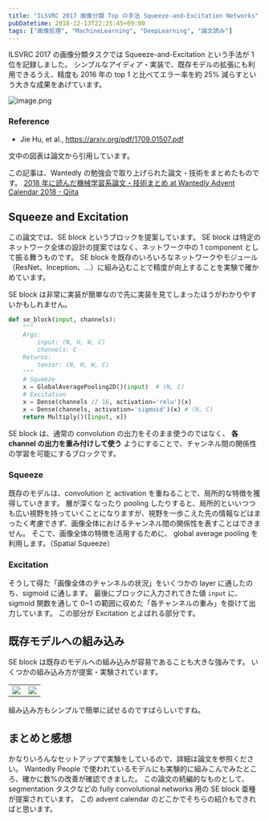 ```yaml
---
title: "ILSVRC 2017 画像分類 Top の手法 Squeeze-and-Excitation Networks"
pubDatetime: 2018-12-13T22:25:45+09:00
tags: ["画像処理", "MachineLearning", "DeepLearning", "論文読み"]
---
```


ILSVRC 2017 の画像分類タスクでは Squeeze-and-Excitation という手法が 1 位を記録しました。
シンプルなアイディア・実装で、既存モデルの拡張にも利用できるうえ、精度も 2016 年の top 1 と比べてエラー率を約 25% 減らすという大きな成果をあげています。

![image.png](https://qiita-image-store.s3.amazonaws.com/0/39030/20b939b8-c65b-ce06-4525-37ccfe19c7a2.png)

### Reference

- Jie Hu, et al., https://arxiv.org/pdf/1709.01507.pdf

文中の図表は論文から引用しています。

この記事は、Wantedly の勉強会で取り上げられた論文・技術をまとめたものです。
[2018 年に読んだ機械学習系論文・技術まとめ at Wantedly Advent Calendar 2018 - Qiita](https://qiita.com/advent-calendar/2018/wantedly_ml)

## Squeeze and Excitation

この論文では、SE block というブロックを提案しています。
SE block は特定のネットワーク全体の設計の提案ではなく、ネットワーク中の 1 component として振る舞うものです。
SE block を既存のいろいろなネットワークやモジュール（ResNet、Inception、...）に組み込むことで精度が向上することを実験で確かめています。

SE block は非常に実装が簡単なので先に実装を見てしまったほうがわかりやすいかもしれません。

```python
def se_block(input, channels):
    """
    Args:
        input: (N, H, W, C)
        channels: C
    Returns:
        tensor: (N, H, W, C)
    """
    # Squeeze
    x = GlobalAveragePooling2D()(input)  # (N, C)
    # Excitation
    x = Dense(channels // 16, activation='relu')(x)
    x = Dense(channels, activation='sigmoid')(x) # (N, C)
    return Multiply()([input, x])
```

SE block は、通常の convolution の出力をそのまま使うのではなく、 **各 channel の出力を重み付けして使う** ようにすることで、チャンネル間の関係性の学習を可能にするブロックです。

### Squeeze

既存のモデルは、convolution と activation を重ねることで、局所的な特徴を獲得していきます。
層が深くなったり pooling したりすると、局所的といいつつも広い視野を持っていくことになりますが、視野を一歩こえた先の情報などはまったく考慮できず、画像全体におけるチャンネル間の関係性を表すことはできません。
そこで、画像全体の特徴を活用するために、 global average pooling を利用します。（Spatial Squeeze）

### Excitation

そうして得た「画像全体のチャンネルの状況」をいくつかの layer に通したのち、sigmoid に通します。
最後にブロックに入力されてきた値 `input` に、 sigmoid 関数を通して 0~1 の範囲に収めた「各チャンネルの重み」を掛けて出力しています。
この部分が Excitation とよばれる部分です。

## 既存モデルへの組み込み

SE block は既存のモデルへの組み込みが容易であることも大きな強みです。
いくつかの組み込み方が提案・実験されています。

<table>
<tr>
<td>
<img src="https://qiita-image-store.s3.amazonaws.com/0/39030/76082379-9db4-4f02-7236-355f6804908b.png">
</td>
<td>
<img src="https://qiita-image-store.s3.amazonaws.com/0/39030/4c3fa967-234c-57ee-36a9-1c15fca7c603.png">
</td>
</tr>
</table>

組み込み方もシンプルで簡単に試せるのですばらしいですね。

## まとめと感想

かなりいろんなセットアップで実験をしているので、詳細は論文を参照ください。
Wantedly People で使われているモデルにも実験的に組みこんでみたところ、確かに数%の改善が確認できました。
この論文の続編的なものとして、segmentation タスクなどの fully convolutional networks 用の SE block 亜種が提案されています。
この advent calendar のどこかでそちらの紹介もできればと思います。
